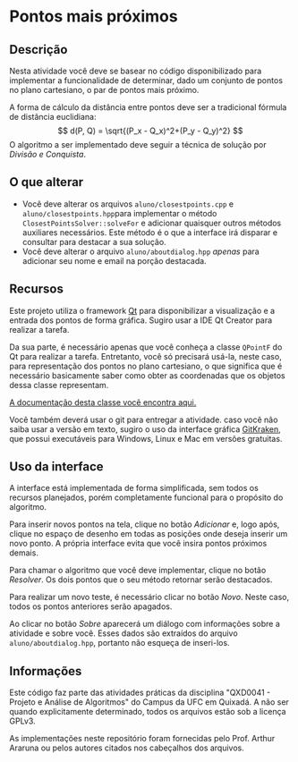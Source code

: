 # Pontos mais próximos

## Descrição

Nesta atividade você deve se basear no código disponibilizado para implementar a funcionalidade de determinar, dado um conjunto de pontos no plano cartesiano, o par de pontos mais próximo.

A forma de cálculo da distância entre pontos deve ser a tradicional fórmula de distância euclidiana: 
$$
d(P, Q) = \sqrt{(P_x - Q_x)^2+(P_y - Q_y)^2}
$$
O algoritmo a ser implementado deve seguir a técnica de solução por *Divisão e Conquista*.

## O que alterar

- Você deve alterar os arquivos `aluno/closestpoints.cpp` e `aluno/closestpoints.hpp`para implementar o método `ClosestPointsSolver::solveFor` e adicionar quaisquer outros métodos auxiliares necessários. Este método é o que a interface irá disparar e consultar para destacar a sua solução.
- Você deve alterar o arquivo `aluno/aboutdialog.hpp` *apenas* para adicionar seu nome e email na porção destacada.

## Recursos

Este projeto utiliza o framework [Qt](http://www.qt.io/) para disponibilizar a visualização e a entrada dos pontos de forma gráfica. Sugiro usar a IDE Qt Creator para realizar a tarefa.

Da sua parte, é necessário apenas que você conheça a classe `QPointF` do Qt para realizar a tarefa. Entretanto, você só precisará usá-la, neste caso, para representação dos pontos no plano cartesiano, o que significa que é necessário basicamente saber como obter as coordenadas que os objetos dessa classe representam.

[A documentação desta classe você encontra aqui.](http://doc.qt.io/qt-5/qpointf.html)

Você também deverá usar o git para entregar a atividade. caso você não saiba usar a versão em texto, sugiro o uso da interface gráfica [GitKraken](https://www.gitkraken.com/), que possui executáveis para Windows, Linux e Mac em versões gratuitas.

## Uso da interface

A interface está implementada de forma simplificada, sem todos os recursos planejados, porém completamente funcional para o propósito do algoritmo.

Para inserir novos pontos na tela, clique no botão *Adicionar* e, logo após, clique no espaço de desenho em todas as posições onde deseja inserir um novo ponto. A própria interface evita que você insira pontos próximos demais.

Para chamar o algoritmo que você deve implementar, clique no botão *Resolver*. Os dois pontos que o seu método retornar serão destacados.

Para realizar um novo teste, é necessário clicar no botão *Novo*. Neste caso, todos os pontos anteriores serão apagados.

Ao clicar no botão *Sobre* aparecerá um diálogo com informações sobre a atividade e sobre você. Esses dados são extraídos do arquivo `aluno/aboutdialog.hpp`, portanto não esqueça de inseri-los.

## Informações

Este código faz parte das atividades práticas da disciplina "QXD0041 - Projeto e Análise de Algoritmos" do Campus da UFC em Quixadá. A não ser quando explicitamente determinado, todos os arquivos estão sob a licença GPLv3.

As implementações neste repositório foram fornecidas pelo Prof. Arthur Araruna ou pelos autores citados nos cabeçalhos dos arquivos.